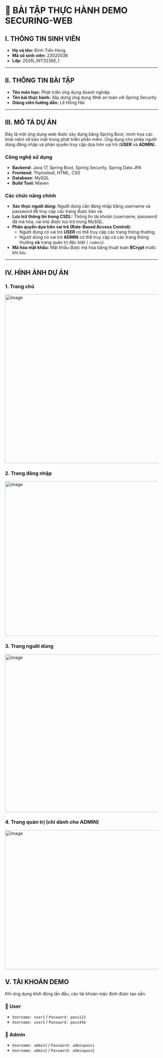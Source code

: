 # 📘 BÀI TẬP THỰC HÀNH DEMO SECURING-WEB

## I. THÔNG TIN SINH VIÊN

- **Họ và tên:** Đinh Tiến Hùng
- **Mã số sinh viên:** 23020538
- **Lớp:** 2526I_INT3236E_1
---

## II. THÔNG TIN BÀI TẬP

- **Tên môn học:** Phát triển ứng dụng doanh nghiệp
- **Tên bài thực hành:** Xây dựng ứng dụng Web an toàn với Spring Security
- **Giảng viên hướng dẫn:** Lê Hồng Hải

---

## III. MÔ TẢ DỰ ÁN

Đây là một ứng dụng web được xây dựng bằng Spring Boot, minh họa các khái niệm về bảo mật trong phát triển phần mềm. Ứng
dụng cho phép người dùng đăng nhập và phân quyền truy cập dựa trên vai trò (**USER** và **ADMIN**).

### Công nghệ sử dụng

- **Backend:** Java 17, Spring Boot, Spring Security, Spring Data JPA
- **Frontend:** Thymeleaf, HTML, CSS
- **Database:** MySQL
- **Build Tool:** Maven

### Các chức năng chính

- **Xác thực người dùng:** Người dùng cần đăng nhập bằng username và password để truy cập các trang được bảo vệ.
- **Lưu trữ thông tin trong CSDL:** Thông tin tài khoản (username, password đã mã hóa, vai trò) được lưu trữ trong
  MySQL.
- **Phân quyền dựa trên vai trò (Role-Based Access Control):**
    - Người dùng có vai trò **USER** có thể truy cập các trang thông thường.
    - Người dùng có vai trò **ADMIN** có thể truy cập cả các trang thông thường **và** trang quản trị đặc biệt (
      `/admin`).
- **Mã hóa mật khẩu:** Mật khẩu được mã hóa bằng thuật toán **BCrypt** trước khi lưu.

---

## IV. HÌNH ẢNH DỰ ÁN

### 1. Trang chủ

<img width="1001" height="556" alt="image" src="https://github.com/user-attachments/assets/8f531154-89ac-498f-8d6d-943c36743fee" />


### 2. Trang đăng nhập

<img width="770" height="510" alt="image" src="https://github.com/user-attachments/assets/327595c0-fab0-40ed-b0bb-debeb6ae96ca" />



### 3. Trang người dùng

<img width="1904" height="520" alt="image" src="https://github.com/user-attachments/assets/9ff90b4c-da94-483f-9d49-b48a66e1aaf8" />

### 4. Trang quản trị (chỉ dành cho ADMIN)

<img width="1854" height="458" alt="image" src="https://github.com/user-attachments/assets/6f452208-75bf-43cc-b573-5565b103b46e" />


## V. TÀI KHOẢN DEMO

Khi ứng dụng khởi động lần đầu, các tài khoản mặc định được tạo sẵn:

### 👤 User

- `Username: user1` / `Password: pass123`
- `Username: user2` / `Password: pass456`

### 👑 Admin

- `Username: admin1` / `Password: adminpass1`
- `Username: admin2` / `Password: adminpass2`  
